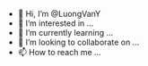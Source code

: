 - 👋 Hi, I’m @LuongVanY
- 👀 I’m interested in ...
- 🌱 I’m currently learning ...
- 💞️ I’m looking to collaborate on ...
- 📫 How to reach me ...

<!---
LuongVanY/LuongVanY is a ✨ special ✨ repository because its `README.md` (this file) appears on your GitHub profile.
You can click the Preview link to take a look at your changes.
--->
